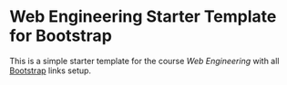 # Web Engineering Starter Template for Bootstrap
This is a simple starter template for the course *Web Engineering* with all [Bootstrap](https://getbootstrap.com/) links setup.
